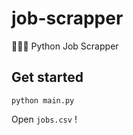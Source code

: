 # job-scrapper
👩🏻‍🏫 Python Job Scrapper

## Get started

```python3
python main.py
```

Open `jobs.csv` !
